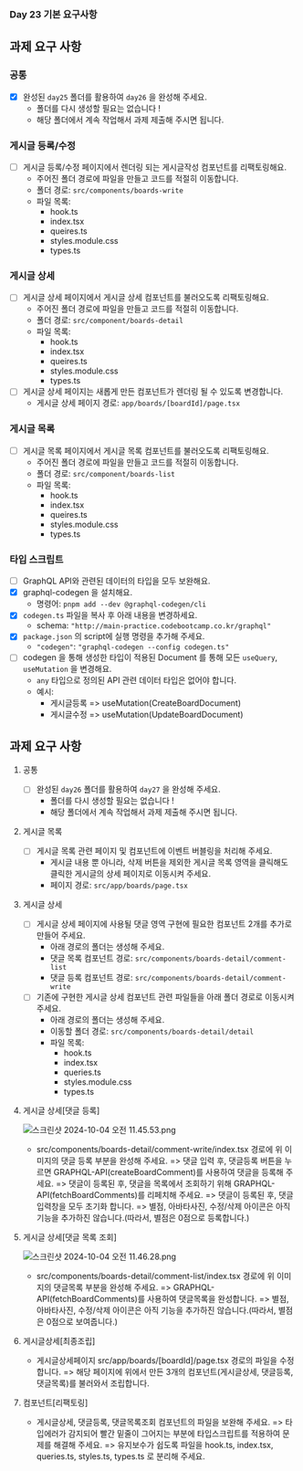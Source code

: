 ### Day 23 기본 요구사항

## 과제 요구 사항

### 공통

- [x] 완성된 `day25` 폴더를 활용하여 `day26` 을 완성해 주세요.
  - 폴더를 다시 생성할 필요는 없습니다 !
  - 해당 폴더에서 계속 작업해서 과제 제출해 주시면 됩니다.

### 게시글 등록/수정

- [ ] 게시글 등록/수정 페이지에서 렌더링 되는 게시글작성 컴포넌트를 리팩토링해요.
  - 주어진 폴더 경로에 파일을 만들고 코드를 적절히 이동합니다.
  - 폴더 경로: `src/components/boards-write`
  - 파일 목록:
    - hook.ts
    - index.tsx
    - queires.ts
    - styles.module.css
    - types.ts

### 게시글 상세

- [ ] 게시글 상세 페이지에서 게시글 상세 컴포넌트를 불러오도록 리팩토링해요.
  - 주어진 폴더 경로에 파일을 만들고 코드를 적절히 이동합니다.
  - 폴더 경로: `src/component/boards-detail`
  - 파일 목록:
    - hook.ts
    - index.tsx
    - queires.ts
    - styles.module.css
    - types.ts
- [ ] 게시글 상세 페이지는 새롭게 만든 컴포넌트가 렌더링 될 수 있도록 변경합니다.
  - 게시글 상세 페이지 경로: `app/boards/[boardId]/page.tsx`

### 게시글 목록

- [ ] 게시글 목록 페이지에서 게시글 목록 컴포넌트를 불러오도록 리팩토링해요.
  - 주어진 폴더 경로에 파일을 만들고 코드를 적절히 이동합니다.
  - 폴더 경로: `src/component/boards-list`
  - 파일 목록:
    - hook.ts
    - index.tsx
    - queires.ts
    - styles.module.css
    - types.ts

### 타입 스크립트

- [ ] GraphQL API와 관련된 데이터의 타입을 모두 보완해요.
- [x] graphql-codegen 을 설치해요.
  - 명령어: `pnpm add --dev @graphql-codegen/cli`
- [x] `codegen.ts` 파일을 복사 후 아래 내용을 변경하세요.
  - schema: `"http://main-practice.codebootcamp.co.kr/graphql"`
- [x] `package.json` 의 script에 실행 명령을 추가해 주세요.
  - `"codegen"`: `"graphql-codegen --config codegen.ts"`
- [ ] codegen 을 통해 생성한 타입이 적용된 Document 를 통해 모든 `useQuery`, `useMutation` 을 변경해요.
  - `any` 타입으로 정의된 API 관련 데이터 타입은 없어야 합니다.
  - 예시:
    - 게시글등록 => useMutation(CreateBoardDocument)
    - 게시글수정 => useMutation(UpdateBoardDocument)


## 과제 요구 사항

1. 공통
    - [ ]  완성된 `day26` 폴더를 활용하여 `day27` 을 완성해 주세요.
        - 폴더를 다시 생성할 필요는 없습니다 !
        - 해당 폴더에서 계속 작업해서 과제 제출해 주시면 됩니다.
        
2. 게시글 목록
    - [ ]  게시글 목록 관련 페이지 및 컴포넌트에 이벤트 버블링을 처리해 주세요.
        - 게시글 내용 뿐 아니라, 삭제 버튼을 제외한 게시글 목록 영역을 클릭해도 클릭한 게시글의 상세 페이지로 이동시켜 주세요.
        - 페이지 경로: `src/app/boards/page.tsx`
    
3. 게시글 상세
    - [ ]  게시글 상세 페이지에 사용될 댓글 영역 구현에 필요한 컴포넌트 2개를 추가로 만들어 주세요.
        - 아래 경로의 폴더는 생성해 주세요.
        - 댓글 목록 컴포넌트 경로: `src/components/boards-detail/comment-list`
        - 댓글 등록 컴포넌트 경로: `src/components/boards-detail/comment-write`
    - [ ]  기존에 구현한 게시글 상세 컴포넌트 관련 파일들을 아래 폴더 경로로 이동시켜 주세요.
        - 아래 경로의 폴더는 생성해 주세요.
        - 이동할 폴더 경로: `src/components/boards-detail/detail`
        - 파일 목록:
            - hook.ts
            - index.tsx
            - queries.ts
            - styles.module.css
            - types.ts
            
4. 게시글 상세[댓글 등록]
    
    ![스크린샷 2024-10-04 오전 11.45.53.png](https://prod-files-secure.s3.us-west-2.amazonaws.com/9c9b02bc-6cb6-4924-bf38-dad25e0fe77b/a93821e5-22a6-4544-b794-a55d95d8d191/%E1%84%89%E1%85%B3%E1%84%8F%E1%85%B3%E1%84%85%E1%85%B5%E1%86%AB%E1%84%89%E1%85%A3%E1%86%BA_2024-10-04_%E1%84%8B%E1%85%A9%E1%84%8C%E1%85%A5%E1%86%AB_11.45.53.png)
    
    - src/components/boards-detail/comment-write/index.tsx 경로에 위 이미지의 댓글 등록 부분을 완성해 주세요.
    => 댓글 입력 후, 댓글등록 버튼을 누르면 GRAPHQL-API(createBoardComment)를 사용하여 댓글을 등록해 주세요.
    => 댓글이 등록된 후, 댓글을 목록에서 조회하기 위해 GRAPHQL-API(fetchBoardComments)를 리페치해 주세요.
    => 댓글이 등록된 후, 댓글입력창을 모두 초기화 합니다.
    => 별점, 아바타사진, 수정/삭제 아이콘은 아직 기능을 추가하진 않습니다.(따라서, 별점은 0점으로 등록합니다.)
5. 게시글 상세[댓글 목록 조회]
    
    ![스크린샷 2024-10-04 오전 11.46.28.png](https://prod-files-secure.s3.us-west-2.amazonaws.com/9c9b02bc-6cb6-4924-bf38-dad25e0fe77b/3bfd811e-0bf2-44d0-9b93-b49746cdd2f5/%E1%84%89%E1%85%B3%E1%84%8F%E1%85%B3%E1%84%85%E1%85%B5%E1%86%AB%E1%84%89%E1%85%A3%E1%86%BA_2024-10-04_%E1%84%8B%E1%85%A9%E1%84%8C%E1%85%A5%E1%86%AB_11.46.28.png)
    
    - src/components/boards-detail/comment-list/index.tsx 경로에 위 이미지의 댓글목록 부분을 완성해 주세요.
    => GRAPHQL-API(fetchBoardComments)를 사용하여 댓글목록을 완성합니다.
    => 별점, 아바타사진, 수정/삭제 아이콘은 아직 기능을 추가하진 않습니다.(따라서, 별점은 0점으로 보여줍니다.)
6. 게시글상세[최종조립]
    - 게시글상세페이지 src/app/boards/[boardId]/page.tsx 경로의 파일을 수정합니다.
    => 해당 페이지에 위에서 만든 3개의 컴포넌트(게시글상세, 댓글등록, 댓글목록)를 불러와서 조립합니다.
7. 컴포넌트[리팩토링]
    - 게시글상세, 댓글등록, 댓글목록조회 컴포넌트의 파일을 보완해 주세요.
    => 타입에러가 감지되어 빨간 밑줄이 그어지는 부분에 타입스크립트를 적용하여 문제를 해결해 주세요.
    => 유지보수가 쉽도록 파일을 hook.ts, index.tsx, queries.ts, styles.ts, types.ts 로 분리해 주세요.